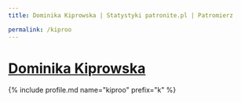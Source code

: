 ```yaml
---
title: Dominika Kiprowska | Statystyki patronite.pl | Patromierz

permalink: /kiproo
---
```


# [Dominika Kiprowska](https://patronite.pl/kiproo)

{% include profile.md name="kiproo" prefix="k" %}
